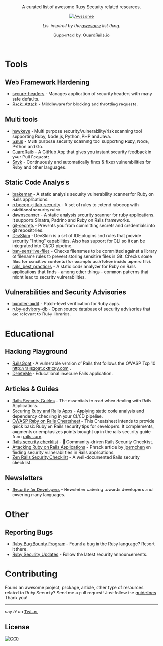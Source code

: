 <br/>
<div align="center">

A curated list of awesome Ruby Security related resources.

[![Awesome](https://awesome.re/badge.svg)](https://awesome.re)

_List inspired by the [awesome](https://github.com/sindresorhus/awesome) list thing._

Supported by: [GuardRails.io](https://github.com/apps/guardrails)

</div>
<br/>

# Tools

## Web Framework Hardening

- [secure-headers](https://github.com/twitter/secure_headers) - Manages application of security headers with many safe defaults.
- [Rack::Attack](https://github.com/kickstarter/rack-attack) - Middleware for blocking and throttling requests.

## Multi tools

- [hawkeye](https://github.com/hawkeyesec/scanner-cli) - Multi purpose security/vulnerability/risk scanning tool supporting Ruby, Node.js, Python, PHP and Java.
- [Salus](https://github.com/coinbase/salus) - Multi purpose security scanning tool supporting Ruby, Node, Python and Go.
- [GuardRails](https://www.guardrails.io) - A GitHub App that gives you instant security feedback in your Pull Requests.
- [Snyk](https://snyk.io) - Continuously and automatically finds & fixes vulnerabilities for Ruby and other languages.

## Static Code Analysis

- [brakeman](https://github.com/presidentbeef/brakeman) - A static analysis security vulnerability scanner for Ruby on Rails applications.
- [rubocop-gitlab-security](https://gitlab.com/gitlab-org/rubocop-gitlab-security) - A set of rules to extend rubocop with additional security rules.
- [dawnscanner](https://github.com/thesp0nge/dawnscanner) - A static analysis security scanner for ruby applications. It supports Sinatra, Padrino and Ruby on Rails frameworks.
- [git-secrets](https://github.com/awslabs/git-secrets) - Prevents you from committing secrets and credentials into git repositories.
- [DevSkim](https://github.com/Microsoft/DevSkim) - DevSkim is a set of IDE plugins and rules that provide security "linting" capabilities. Also has support for CLI so it can be integrated into CI/CD pipeline.
- [ban-sensitive-files](https://github.com/bahmutov/ban-sensitive-files) - Checks filenames to be committed against a library of filename rules to prevent storing sensitive files in Git. Checks some files for sensitive contents (for example authToken inside .npmrc file).
- [rails_best_practices](https://github.com/flyerhzm/rails_best_practices) - A static code analyzer for Ruby on Rails applications that finds - among other things - common patterns that might lead to security vulnerabilities.

## Vulnerabilities and Security Advisories

- [bundler-audit](https://rubygems.org/gems/bundler-audit) - Patch-level verification for Ruby apps.
- [ruby-advisory-db](https://github.com/rubysec/ruby-advisory-db) - Open source database of security advisories that are relevant to Ruby libraries.

# Educational

## Hacking Playground

- [RailsGoat](https://github.com/OWASP/railsgoat) - A vulnerable version of Rails that follows the OWASP Top 10 http://railsgoat.cktricky.com .
- [DeleteMe](https://github.com/rietta/DeleteMe) - Educational insecure Rails application.

## Articles & Guides

- [Rails Security Guides](https://guides.rubyonrails.org/security.html) - The essentials to read when dealing with Rails Applications.
- [Securing Ruby and Rails Apps](https://www.occamslabs.com/blog/securing-your-ruby-and-rails-codebase) - Applying static code analysis and dependency checking in your CI/CD pipeline.
- [OWASP Ruby on Rails Cheatsheet](https://www.owasp.org/index.php/Ruby_on_Rails_Cheatsheet) - This Cheatsheet intends to provide quick basic Ruby on Rails security tips for developers. It complements, augments or emphasizes points brought up in the rails security guide from [rails core](https://guides.rubyonrails.org/security.html).
- [Rails security checklist](https://github.com/eliotsykes/rails-security-checklist) - 🔑 Community-driven Rails Security Checklist.
- [Attacking Ruby on Rails Applications](http://www.phrack.org/issues/69/12.html#article) - Phrack article by [joernchen](https://twitter.com/joernchen) on finding security vulnerabilities in Rails applications.
- [Zen Rails Security Checklist](https://github.com/brunofacca/zen-rails-security-checklist#memcached-security) - A well-documented Rails security checklist.
## Newsletters
- [Security for Developers](https://www.getrevue.co/profile/devsecops) - Newsletter catering towards developers and covering many languages. 

# Other

## Reporting Bugs

- [Ruby Bug Bounty Program](https://hackerone.com/ruby) - Found a bug in the Ruby language? Report it there.
- [Ruby Security Updates](https://www.ruby-lang.org/en/security/) - Follow the latest security announcements.

# Contributing

Found an awesome project, package, article, other type of resources related to Ruby Security? Send me a pull request!
Just follow the [guidelines](/CONTRIBUTING.md). Thank you!

---

say _hi_ on [Twitter](https://twitter.com/pxlpnk)

## License

[![CC0](http://mirrors.creativecommons.org/presskit/buttons/88x31/svg/cc-zero.svg)](http://creativecommons.org/publicdomain/zero/1.0/)
